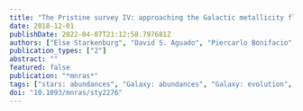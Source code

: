 ```yaml
---
title: "The Pristine survey IV: approaching the Galactic metallicity floor with the discovery of an ultra-metal-poor star"
date: 2018-12-01
publishDate: 2022-04-07T21:12:58.797681Z
authors: ["Else Starkenburg", "David S. Aguado", "Piercarlo Bonifacio", "Elisabetta Caffau", "Pascale Jablonka", "Carmela Lardo", "Nicolas Martin", "Rubén Sánchez-Janssen", "Federico Sestito", "Kim A. Venn", "Kris Youakim", "Carlos Allende Prieto", "Anke Arentsen", "Marc Gentile", "Jonay I. González Hernández", "Collin Kielty", "Helmer H. Koppelman", "Nicolas Longeard", "Eline Tolstoy", "Raymond G. Carlberg", "Patrick Côté", "Morgan Fouesneau", "Vanessa Hill", "Alan W. McConnachie", "Julio F. Navarro"]
publication_types: ["2"]
abstract: ""
featured: false
publication: "*mnras*"
tags: ["stars: abundances", "Galaxy: abundances", "Galaxy: evolution", "Galaxy: formation", "Galaxy: halo", "Astrophysics - Solar and Stellar Astrophysics", "Astrophysics - Astrophysics of Galaxies"]
doi: "10.1093/mnras/sty2276"
---
```


